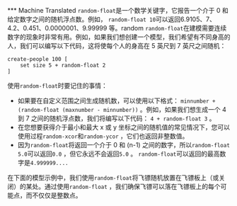 ﻿*** Machine Translated
`random-float`是一个数学关键字，它报告一个介于 0 和给定数字之间的随机浮点数。例如， `random-float 10`可以返回6.9105、7、4.2、0.451、0.0000001、9.99999 等。random `random-float`在建模需要连续数字的现象时非常有用。例如，如果我们想创建一个模型，我们希望有不同身高的人，我们可以编写以下代码，这将使每个人的身高在 5 英尺到 7 英尺之间随机：



```
create-people 100 [
	set size 5 + random-float 2
]
```


使用`random-float`时要记住的事情：

- 如果要在自定义范围之间生成随机数，可以使用以下格式： `minnumber + (random-float (maxnumber - minnumber))` 。例如，如果我们想生成一个 4 到 7 之间的随机浮点数，我们将编写以下代码： `4 + random-float 3` 。
- 在您想要获得介于最小和最大 x 或 y 坐标之间的随机值的常见情况下，您可以使用过程`random-xcor`和`random-ycor` ，它们也返回非整数值。
- 因为`random-float`将返回一个介于 0 和 (n-1) 之间的数字，所以`random-float 5.0`可以返回`0.0` ，但它永远不会返回`5.0` 。 `random-float`可以返回的最高数字是`4.999999....`


在下面的模型示例中，我们使用`random-float`将飞镖随机放置在飞镖板上（或关闭）的某处。通过使用`random-float` ，我们确保飞镖可以落在飞镖板上的每个可能点，而不仅仅是整数点。